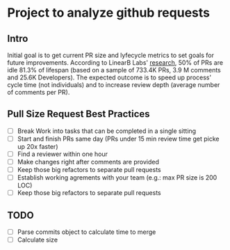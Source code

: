 # Project to analyze github requests

## Intro
Initial goal is to get current PR size and lyfecycle metrics to set goals for future improvements.
According to LinearB Labs' [research](https://www.youtube.com/watch?v=r6v5R7zkbgE), 50% of PRs are idle 81.3% of lifespan (based on a sample of 733.4K PRs, 3.9 M comments and 25.6K Developers).
The expected outcome is to speed up process' cycle time (not individuals) and to increase review depth (average number of comments per PR).


## Pull Size Request Best Practices
- [ ] Break Work into tasks that can be completed in a single sitting
- [ ] Start and finish PRs same day (PRs under 15 min review time get picke up 20x faster)
- [ ] Find a reviewer within one hour
- [ ] Make changes right after comments are provided
- [ ] Keep those big refactors to separate pull requests
- [ ] Establish working agrements with your team (e.g.: max PR size is 200 LOC)
- [ ] Keep those big refactors to separate pull requests

## TODO
- [ ] Parse commits object to calculate time to merge
- [ ] Calculate size
